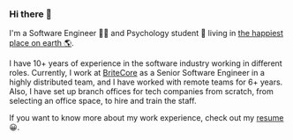### Hi there 👋

I'm a Software Engineer 👨‍💻 and Psychology student 🧠 living in [the happiest place on earth 🌎](https://www.youtube.com/watch?v=3SzOUvB1WSg).

I have 10+ years of experience in the software industry working in different roles. Currently, I work at [BriteCore](https://www.britecore.com/) as a Senior Software Engineer in a highly distributed team, and I have worked with remote teams for 6+ years. Also, I have set up branch offices for tech companies from scratch, from selecting an office space, to hire and train the staff.

If you want to know more about my work experience, check out my [resume](http://omaribannez.com/static/assets/resume.pdf) 😀.
